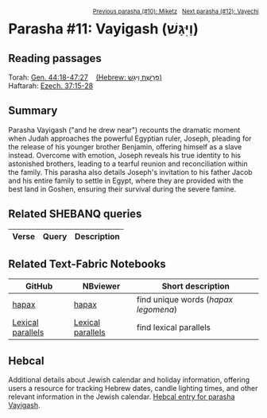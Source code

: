 <span style="float: right;"><sup><a href="../10%20-%20Miketz">Previous parasha (#10): Miketz</a> &nbsp;&nbsp;<a href="../12%20-%20Vayechi">Next parasha (#12): Vayechi</a></sup></span>

# Parasha #11: Vayigash (וַיִּגַּשׁ) <a name="start"></a>

## Reading passages

Torah: <a href="https://www.stepbible.org/?q=version=NASB2020|reference=Gen.44:18-47:27&options=HNVUG" target="_blank">Gen. 44:18-47:27</a> &nbsp;&nbsp; <a href="https://tikkun.io/#/p/vayigash" target="_blank">(Hebrew: פָּרָשַׁת וַיִּגַּשׁ)</a><br>
Haftarah: <a href="https://www.stepbible.org/?q=version=NASB2020|reference=Eze.37:15-28&options=HNVUG" target="_blank">Ezech. 37:15-28</a>

## Summary

Parasha Vayigash ("and he drew near") recounts the dramatic moment when Judah approaches the powerful Egyptian ruler, Joseph, pleading for the release of his younger brother Benjamin, offering himself as a slave instead. Overcome with emotion, Joseph reveals his true identity to his astonished brothers, leading to a tearful reunion and reconciliation within the family. This parasha also details Joseph's invitation to his father Jacob and his entire family to settle in Egypt, where they are provided with the best land in Goshen, ensuring their survival during the severe famine.

## Related SHEBANQ queries

Verse | Query | Description
--- | --- | ---


## Related Text-Fabric Notebooks

GitHub | NBviewer | Short description
---|---|---
[hapax](hapax.ipynb) | <a href="https://nbviewer.org/github/tonyjurg/Parashot/blob/main/WeeklyParasha/11%20-%20Vayigash/hapax.ipynb" target="_blank">hapax</a> | find unique words (*hapax legomena*)
[Lexical parallels](lexical_parallels.ipynb) | <a href="https://nbviewer.org/github/tonyjurg/Parashot/blob/main/WeeklyParasha/11%20-%20Vayigash/lexical_parallels.ipynb" target="_blank">Lexical parallels</a>| find lexical parallels

## Hebcal

Additional details about Jewish calendar and holiday information, offering users a resource for tracking Hebrew dates, candle lighting times, and other relevant information in the Jewish calendar. <a href="https://www.hebcal.com/sedrot/vayigash" target="_blank">Hebcal entry for parasha Vayigash</a>.

